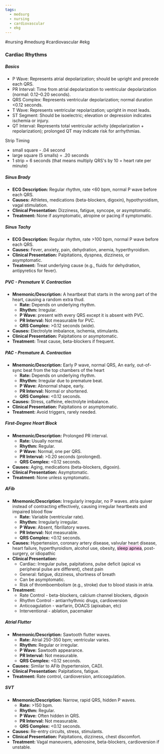 ```yaml
---
tags:
  - medsurg
  - nursing
  - cardiovascular
  - ekg
---
```

#nursing #medsurg #cardiovascular #ekg

### Cardiac Rhythms
##### Basics
- P Wave: Represents atrial depolarization; should be upright and precede each QRS.
- PR Interval: Time from atrial depolarization to ventricular depolarization (normal: 0.12–0.20 seconds).
- QRS Complex: Represents ventricular depolarization; normal duration <0.12 seconds.
- T Wave: Represents ventricular repolarization; upright in most leads.
- ST Segment: Should be isoelectric; elevation or depression indicates ischemia or injury.
- QT Interval: Represents total ventricular activity (depolarization + repolarization); prolonged QT may indicate risk for arrhythmias.

Strip Timing
- small square - .04 second
- large square (5 smalls) = .20 seconds
- 1 strip =  6 seconds (that means multiply QRS's by 10 = heart rate per minute)
##### Sinus Brady
- **ECG Description:** Regular rhythm, rate <60 bpm, normal P wave before each QRS.
- **Causes:** Athletes, medications (beta-blockers, digoxin), hypothyroidism, vagal stimulation.
- **Clinical Presentation:** Dizziness, fatigue, syncope, or asymptomatic.
- **Treatment:** None if asymptomatic, atropine or pacing if symptomatic.
##### Sinus Tachy
- **ECG Description:** Regular rhythm, rate >100 bpm, normal P wave before each QRS.
- **Causes:** Fever, anxiety, pain, dehydration, anemia, hyperthyroidism.
- **Clinical Presentation:** Palpitations, dyspnea, dizziness, or asymptomatic.
- **Treatment:** Treat underlying cause (e.g., fluids for dehydration, antipyretics for fever).
##### PVC - Premature V. Contraction
- **Mnemonic/Description:** A heartbeat that starts in the wrong part of the heart, causing a random extra thud.
	- **Rate:** Depends on underlying rhythm.
	- **Rhythm:** Irregular.
	- **P Wave:** present with every QRS except it is absent with PVC.
	- **PR Interval:** Not measurable for PVC.
	- **QRS Complex:** >0.12 seconds (wide).
- **Causes:** Electrolyte imbalance, ischemia, stimulants.
- **Clinical Presentation:** Palpitations or asymptomatic.
- **Treatment:** Treat cause, beta-blockers if frequent.
##### PAC - Premature A. Contraction
- **Mnemonic/Description:** Early P wave, normal QRS, An early, out-of-sync beat from the top chambers of the heart
	- **Rate:** Depends on underlying rhythm.
	- **Rhythm:** Irregular due to premature beat.
	- **P Wave:** Abnormal shape, early.
	- **PR Interval:** Normal or shortened.
	- **QRS Complex:** <0.12 seconds.
- **Causes:** Stress, caffeine, electrolyte imbalance.
- **Clinical Presentation:** Palpitations or asymptomatic.
- **Treatment:** Avoid triggers, rarely needed.
##### First-Degree Heart Block
- **Mnemonic/Description:** Prolonged PR interval.
	- **Rate:** Usually normal.
	- **Rhythm:** Regular.
	- **P Wave:** Normal, one per QRS.
	- **PR Interval:** >0.20 seconds (prolonged).
	- **QRS Complex:** <0.12 seconds.
- **Causes:** Aging, medications (beta-blockers, digoxin).
- **Clinical Presentation:** Asymptomatic.
- **Treatment:** None unless symptomatic.
##### AFib
- **Mnemonic/Description:** Irregularly irregular, no P waves. atria quiver instead of contracting effectively, causing irregular heartbeats and impaired blood flow
	- **Rate:** Variable (ventricular rate).
	- **Rhythm:** Irregularly irregular.
	- **P Wave:** Absent, fibrillatory waves.
	- **PR Interval:** Not measurable.
	- **QRS Complex:** <0.12 seconds.
- **Causes:** Hypertension, coronary artery disease, valvular heart disease, heart failure, hyperthyroidism, alcohol use, obesity, <mark style="background: #FFB8EBA6;">sleep apnea</mark>, post-surgery, or idiopathic
- **Clinical Presentation:** 
	- Cardiac: Irregular pulse, palpitations, pulse deficit (apical vs peripheral pulse are different), chest pain
	- General: fatigue, dizziness, shortness of breath
	- Can be asymptomatic. 
	- Risk of thromboembolism (e.g., stroke) due to blood stasis in atria.
- **Treatment:**
	- Rate Control - beta-blockers, calcium channel blockers, digoxin
	- Rhythm Control - antiarrhythmic drugs, cardioversion
	- Anticoagulation - warfarin, DOACS (apixaban, etc)
	- Interventional - ablation, pacemaker
##### Atrial Flutter
- **Mnemonic/Description:** Sawtooth flutter waves.
	- **Rate:** Atrial 250-350 bpm; ventricular varies.
	- **Rhythm:** Regular or irregular.
	- **P Wave:** Sawtooth appearance.
	- **PR Interval:** Not measurable.
	- **QRS Complex:** <0.12 seconds.
- **Causes:** Similar to AFib (hypertension, CAD).
- **Clinical Presentation:** Palpitations, fatigue.
- **Treatment:** Rate control, cardioversion, anticoagulation.
##### SVT
- **Mnemonic/Description:** Narrow, rapid QRS, hidden P waves.
	- **Rate:** >150 bpm.
	- **Rhythm:** Regular.
	- **P Wave:** Often hidden in QRS.
	- **PR Interval:** Not measurable.
	- **QRS Complex:** <0.12 seconds.
- **Causes:** Re-entry circuits, stress, stimulants.
- **Clinical Presentation:** Palpitations, dizziness, chest discomfort.
- **Treatment:** Vagal maneuvers, adenosine, beta-blockers, cardioversion if unstable.
